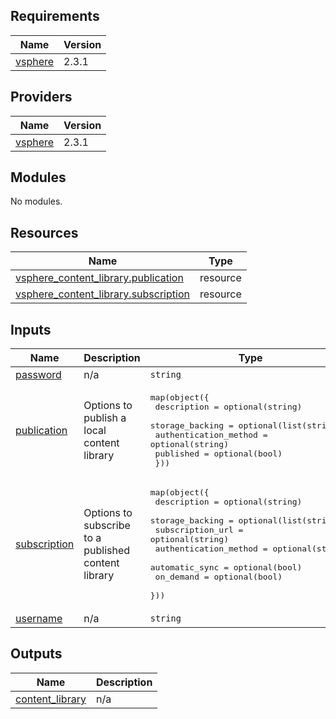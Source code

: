 ## Requirements

| Name | Version |
|------|---------|
| <a name="requirement_vsphere"></a> [vsphere](#requirement\_vsphere) | 2.3.1 |

## Providers

| Name | Version |
|------|---------|
| <a name="provider_vsphere"></a> [vsphere](#provider\_vsphere) | 2.3.1 |

## Modules

No modules.

## Resources

| Name | Type |
|------|------|
| [vsphere_content_library.publication](https://registry.terraform.io/providers/hashicorp/vsphere/2.3.1/docs/resources/content_library) | resource |
| [vsphere_content_library.subscription](https://registry.terraform.io/providers/hashicorp/vsphere/2.3.1/docs/resources/content_library) | resource |

## Inputs

| Name | Description | Type | Default | Required |
|------|-------------|------|---------|:--------:|
| <a name="input_password"></a> [password](#input\_password) | n/a | `string` | n/a | yes |
| <a name="input_publication"></a> [publication](#input\_publication) | Options to publish a local content library | <pre>map(object({<br>    description           = optional(string)<br>    storage_backing       = optional(list(string))<br>    authentication_method = optional(string)<br>    published             = optional(bool)<br>  }))</pre> | `{}` | no |
| <a name="input_subscription"></a> [subscription](#input\_subscription) | Options to subscribe to a published content library | <pre>map(object({<br>    description           = optional(string)<br>    storage_backing       = optional(list(string))<br>    subscription_url      = optional(string)<br>    authentication_method = optional(string)<br>    automatic_sync        = optional(bool)<br>    on_demand             = optional(bool)<br>  }))</pre> | `{}` | no |
| <a name="input_username"></a> [username](#input\_username) | n/a | `string` | n/a | yes |

## Outputs

| Name | Description |
|------|-------------|
| <a name="output_content_library"></a> [content\_library](#output\_content\_library) | n/a |
